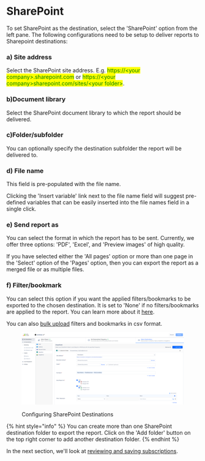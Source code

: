 # SharePoint

To set SharePoint as the destination, select the 'SharePoint' option from the left pane. The following configurations need to be setup to deliver reports to Sharepoint destinations:

### **a) Site address**&#x20;

Select the SharePoint site address. E.g. <mark style="color:green;">https://\<your company>.sharepoint.com</mark> or <mark style="color:green;">https://\<your company>sharepoint.com/sites/\<your folder></mark>.

### b)Document library

Select the SharePoint document library to which the report should be delivered.

### c)Folder/subfolder

You can optionally specify the destination subfolder the report will be delivered to.

### **d) File name**&#x20;

This field is pre-populated with the file name.&#x20;

Clicking the 'Insert variable' link next to the file name field will suggest pre-defined variables that can be easily inserted into the file names field in a single click.

### e) Send report as&#x20;

You can select the format in which the report has to be sent. Currently, we offer three options: 'PDF', 'Excel', and 'Preview images' of high quality.&#x20;

If you have selected either the 'All pages' option or more than one page in the 'Select' option of the 'Pages' option, then you can export the report as a merged file or as multiple files.

### **f) Filter/bookmark**&#x20;

You can select this option if you want the applied filters/bookmarks to be exported to the chosen destination. It is set to 'None' if no filters/bookmarks are applied to the report. You can learn more about it [here](sharepoint.md#filter).

You can also [bulk upload](https://app.gitbook.com/o/Bi5mNLq31yHE9Ep9vISb/s/EbkCXCUXmtUq5tcnUtZE/\~/changes/237/working-with-inforiver/11.-scheduling-reports/create-new-subscription/select-destination-s/onedrive#e-bulk-upload) filters and bookmarks in csv format.

<figure><img src="../../../../.gitbook/assets/image (16) (3).png" alt=""><figcaption><p>Configuring SharePoint Destinations</p></figcaption></figure>

{% hint style="info" %}
You can create more than one SharePoint destination folder to export the report. Click on the 'Add folder' button on the top right corner to add another destination folder.
{% endhint %}

In the next section, we'll look at [reviewing and saving subscriptions](../review-and-save-subscription.md).

